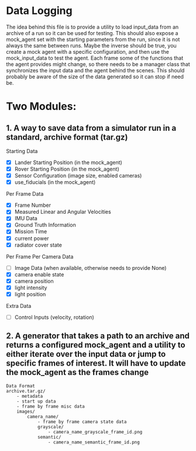# Data Logging

The idea behind this file is to provide a utility to load input_data from an archive of a run so it can be used for testing.
This should also expose a mock_agent set with the starting parameters from the run, since it is not always the same between runs.
Maybe the inverse should be true, you create a mock agent with a specific configuration, and then use the mock_input_data to test the agent.
Each frame some of the functions that the agent provides might change, so there needs to be a manager class that synchronizes the input data and the agent behind the scenes.
This should probably be aware of the size of the data generated so it can stop if need be.

# Two Modules:
## 1. A way to save data from a simulator run in a standard, archive format (tar.gz)

Starting Data
- [X] Lander Starting Position (in the mock_agent)
- [X] Rover Starting Position (in the mock_agent)
- [X] Sensor Configuration (image size, enabled cameras)
- [X] use_fiducials (in the mock_agent)

Per Frame Data
- [X] Frame Number
- [X] Measured Linear and Angular Velocities
- [X] IMU Data
- [X] Ground Truth Information
- [X] Mission Time
- [X] current power
- [X] radiator cover state

Per Frame Per Camera Data
- [ ] Image Data (when available, otherwise needs to provide None)
- [X] camera enable state
- [X] camera position
- [X] light intensity
- [X] light position

Extra Data
- [ ] Control Inputs (velocity, rotation)

## 2. A generator that takes a path to an archive and returns a configured mock_agent and a utility to either iterate over the input data or jump to specific frames of interest. It will have to update the mock_agent as the frames change

```
Data Format
archive.tar.gz/
    - metadata
    - start up data
    - frame by frame misc data
    images/
        camera_name/
            - frame by frame camera state data
            grayscale/
                - camera_name_grayscale_frame_id.png
            semantic/
                - camera_name_semantic_frame_id.png
```
